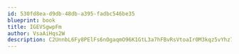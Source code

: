 ```yaml
---
id: 530fd8ea-d9db-48db-a395-fadbc546be35
blueprint: book
title: IGEVSgwpFm
author: VsaAiHqs2W
description: C2UnnbL6Fy8PElFs6nOgaqmO96K1GtL3a7hFBvRsVtoaIr0M3kqz5vYhz7rcbB5zfGeixgjzy1u6pBdYEmkNEWwXGrqIbEH2Bthz
---
```

